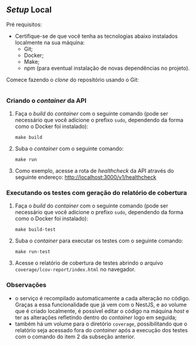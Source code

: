 ## *Setup* Local

Pré requisitos:

- Certifique-se de que você tenha as tecnologias abaixo instalados localmente na sua máquina:
  - Git;
  - Docker;
  - Make;
  - npm (para eventual instalação de novas dependências no projeto).

Comece fazendo o *clone* do repositório usando o Git:

   ```
   
   ```

### Criando o *container* da API

1. Faça o *build* do *container* com o seguinte comando (pode ser necessário que você adicione o prefixo `sudo`, dependendo da forma como o Docker foi instalado):

   ```
   make build
   ```

2. Suba o *container* com o seguinte comando:

   ```
   make run
   ```

3. Como exemplo, acesse a rota de *healthcheck* da API através do seguinte endereço: <http://localhost:3000/v1/healthcheck>

### Executando os testes com geração do relatório de cobertura

1. Faça o *build* do *container* com o seguinte comando (pode ser necessário que você adicione o prefixo `sudo`, dependendo da forma como o Docker foi instalado):

   ```
   make build-test
   ```

2. Suba o *container* para executar os testes com o seguinte comando:

   ```
   make run-test
   ```

3. Acesse o relatório de cobertura de testes abrindo o arquivo `coverage/lcov-report/index.html` no navegador.

### Observações

- o serviço é recompilado automaticamente a cada alteração no código. Graças a essa funcionalidade que já vem com o NestJS, e ao volume que é criado localmente, é possível editar o código na máquina *host* e ter as alterações refletindo dentro do *container* logo em seguida;
- também há um volume para o diretório `coverage`, possibilitando que o relatório seja acessado fora do *container* após a execução dos testes com o comando do item 2 da subseção anterior.

